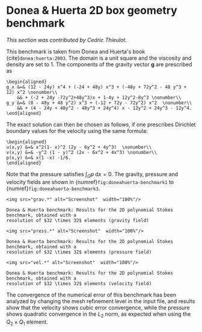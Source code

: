 # Donea & Huerta 2D box geometry benchmark

*This section was contributed by Cedric Thieulot.*

This benchmark is taken from Donea and Huerta's book {cite}`donea:huerta:2003`.
The domain is a unit square and the viscosity and density are set to 1.
The components of the gravity vector $\mathbf g$ are prescribed as
```{math}
\begin{aligned}
g_x &=& (12 - 24y) x^4 + (-24 + 48y) x^3 + (-48y + 72y^2 - 48 y^3 + 12) x^2 \nonumber\\
    && + (-2 + 24y -72y^2+48y^3)x + 1-4y + 12y^2-8y^3 \nonumber\\
g_y &=& (8 - 48y + 48 y^2) x^3 + (-12 + 72y - 72y^2) x^2  \nonumber\\
    && + (4 - 24y + 48y^2 - 48y^3 + 24y^4) x - 12y^2 + 24y^3 - 12y^4.
\end{aligned}
```
The exact solution can then be chosen as follows, if one prescribes Dirichlet
boundary values for the velocity using the same formula:
```{math}
\begin{aligned}
u(x,y) &=& x^2(1- x)^2 (2y - 6y^2 + 4y^3)  \nonumber\\
v(x,y) &=& -y^2 (1 - y)^2 (2x - 6x^2 + 4x^3) \nonumber\\
p(x,y) &=& x(1 -x) -1/6.
\end{aligned}
```
Note that the pressure satisfies
$\int_{\Omega} p \; \text{d}x = 0$. The gravity, pressure and velocity fields
are shown in {numref}`fig:doneahuerta-benchmark1` to {numref}`fig:doneahuerta-benchmark3`.

```{figure-md} fig:doneahuerta-benchmark1
<img src="grav.*" alt="Screenshot"  width="100%"/>

Donea & Huerta benchmark: Results for the 2D polynomial Stokes benchmark, obtained with a
resolution of $32 \times 32$ elements (gravity field)
```
```{figure-md} fig:doneahuerta-benchmark2
<img src="press.*" alt="Screenshot"  width="100%"/>

Donea & Huerta benchmark: Results for the 2D polynomial Stokes benchmark, obtained with a
resolution of $32 \times 32$ elements (pressure field)
```
```{figure-md} fig:doneahuerta-benchmark3
<img src="vel.*" alt="Screenshot"  width="100%"/>

Donea & Huerta benchmark: Results for the 2D polynomial Stokes benchmark, obtained with a
resolution of $32 \times 32$ elements (velocity field)
```

The convergence of the numerical error of this benchmark has been analyzed by
changing the mesh refinement level in the input file, and results show that
the velocity shows cubic error convergence, while the pressure shows quadratic
convergence in the $L_2$ norm, as expected when using the $Q_2\times Q_1$
element.
